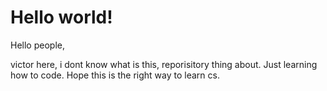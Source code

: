# Hello world!

Hello people,

victor here, i dont know what is this, reporisitory thing about. 
Just learning how to code. 
Hope this is the right way to learn cs.
